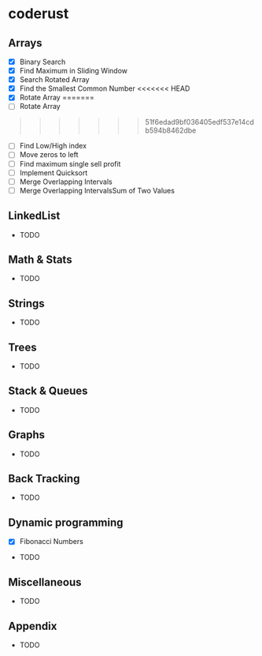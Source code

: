 # coderust

## Arrays

- [x] Binary Search
- [x] Find Maximum in Sliding Window
- [x] Search Rotated Array
- [x] Find the Smallest Common Number
<<<<<<< HEAD
- [x] Rotate Array
=======
- [ ] Rotate Array
>>>>>>> 51f6edad9bf036405edf537e14cdb594b8462dbe
- [ ] Find Low/High index
- [ ] Move zeros to left
- [ ] Find maximum single sell profit
- [ ] Implement Quicksort
- [ ] Merge Overlapping Intervals
- [ ] Merge Overlapping IntervalsSum of Two Values

## LinkedList

- TODO

## Math & Stats

- TODO

## Strings

- TODO

## Trees

- TODO

## Stack & Queues

- TODO

## Graphs

- TODO

## Back Tracking

- TODO

## Dynamic programming

- [x] Fibonacci Numbers
- TODO

## Miscellaneous

- TODO

## Appendix

- TODO
